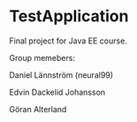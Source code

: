 TestApplication
===============
Final project for Java EE course.

Group memebers:

Daniel Lännström (neural99)

Edvin Dackelid Johansson

Göran Alterland

